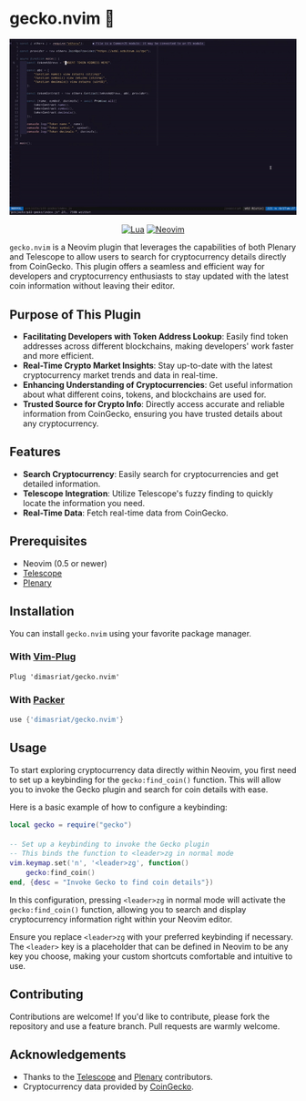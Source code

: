 # gecko.nvim 🦎

![gecko](gecko-nvim.gif)

<div align="center">
    
[![Lua](https://img.shields.io/badge/Lua-blue.svg?style=for-the-badge&logo=lua)](http://www.lua.org)
[![Neovim](https://img.shields.io/badge/Neovim%200.5+-green.svg?style=for-the-badge&logo=neovim)](https://neovim.io)

</div>

`gecko.nvim` is a Neovim plugin that leverages the capabilities of both Plenary and Telescope to allow users to search for cryptocurrency details directly from CoinGecko. This plugin offers a seamless and efficient way for developers and cryptocurrency enthusiasts to stay updated with the latest coin information without leaving their editor.

## Purpose of This Plugin

- **Facilitating Developers with Token Address Lookup**: Easily find token addresses across different blockchains, making developers' work faster and more efficient.
- **Real-Time Crypto Market Insights**: Stay up-to-date with the latest cryptocurrency market trends and data in real-time.
- **Enhancing Understanding of Cryptocurrencies**: Get useful information about what different coins, tokens, and blockchains are used for.
- **Trusted Source for Crypto Info**: Directly access accurate and reliable information from CoinGecko, ensuring you have trusted details about any cryptocurrency.

## Features

- **Search Cryptocurrency**: Easily search for cryptocurrencies and get detailed information.
- **Telescope Integration**: Utilize Telescope's fuzzy finding to quickly locate the information you need.
- **Real-Time Data**: Fetch real-time data from CoinGecko.

## Prerequisites

- Neovim (0.5 or newer)
- [Telescope](https://github.com/nvim-telescope/telescope.nvim)
- [Plenary](https://github.com/nvim-lua/plenary.nvim)

## Installation

You can install `gecko.nvim` using your favorite package manager.

### With [Vim-Plug](https://github.com/junegunn/vim-plug)

```vim
Plug 'dimasriat/gecko.nvim'
```

### With [Packer](https://github.com/wbthomason/packer.nvim)

```lua
use {'dimasriat/gecko.nvim'}
```

## Usage

To start exploring cryptocurrency data directly within Neovim, you first need
to set up a keybinding for the `gecko:find_coin()`  function. This will allow
you to invoke the Gecko plugin and search for coin details with ease.

Here is a basic example of how to configure a keybinding:
```lua
local gecko = require("gecko")

-- Set up a keybinding to invoke the Gecko plugin
-- This binds the function to <leader>zg in normal mode
vim.keymap.set('n', '<leader>zg', function()
    gecko:find_coin()
end, {desc = "Invoke Gecko to find coin details"})
```
In this configuration, pressing `<leader>zg` in normal mode will activate the
`gecko:find_coin()` function, allowing you to search and display cryptocurrency
information right within your Neovim editor.

Ensure you replace `<leader>zg` with your preferred keybinding if necessary. The
`<leader>` key is a placeholder that can be defined in Neovim to be any key you
choose, making your custom shortcuts comfortable and intuitive to use.

## Contributing

Contributions are welcome! If you'd like to contribute, please fork the repository and use a feature branch. Pull requests are warmly welcome.

## Acknowledgements

- Thanks to the [Telescope](https://github.com/nvim-telescope/telescope.nvim) and [Plenary](https://github.com/nvim-lua/plenary.nvim) contributors.
- Cryptocurrency data provided by [CoinGecko](https://www.coingecko.com/).

